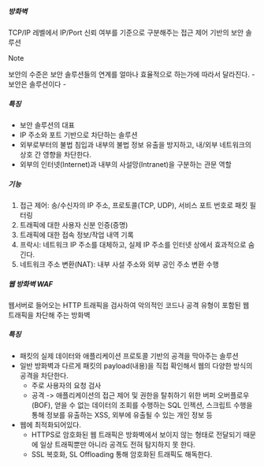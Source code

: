 ##### 방화벽
TCP/IP 레벨에서 IP/Port 신뢰 여부를 기준으로 구분해주는 접근 제어 기반의 보안 솔루션
> [!NOTE]
> 보안의 수준은 보안 솔루션들의 연계를 얼마나 효율적으로 하는가에 따라서 달라진다. - 보안은 솔루션이다 -

##### 특징
- 보안 솔루션의 대표
- IP 주소와 포트 기반으로 차단하는 솔루션
- 외부로부터의 불법 침입과 내부의 불법 정보 유출을 방지하고, 내/외부 네트워크의 상호 간 영향을 차단한다.
- 외부의 인터넷(Internet)과 내부의 사설망(Intranet)을 구분하는 관문 역할

##### 기능
1. 접근 제어: 송/수신자의 IP 주소, 프로토콜(TCP, UDP), 서비스 포트 번호로 패킷 필터링
2. 트래픽에 대한 사용자 신분 인증(증명)
3. 트래픽에 대한 접속 정보/작업 내역 기록
4. 프락시: 네트워크 IP 주소를 대체하고, 실제 IP 주소를 인터넷 상에서 효과적으로 숨긴다.
5. 네트워크 주소 변환(NAT): 내부 사설 주소와 외부 공인 주소 변환 수행

##### 웹 방화벽 WAF
웹서버로 들어오는 HTTP 트래픽을 검사하여 악의적인 코드나 공격 유형이 포함된 웹 트래픽을 차단해 주는 방화벽

##### 특징
- 패킷의 실제 데이터와 애플리케이션 프로토콜 기반의 공격을 막아주는 솔루션
- 일반 방화벽과 다르게 패킷의 payload(내용)을 직접 확인해서 웹의 다양한 방식의 공격을 차단한다.
    - 주로 사용자의 요청 검사
    - 공격 -> 애플리케이션의 접근 제어 및 권한을 탈취하기 위한 버퍼 오버플로우(BOF), 얻을 수 없는 데이터의 조회를 수행하는 SQL 인젝션, 스크립트 수행을 통해 정보를 유출하는 XSS, 외부에 유출될 수 있는 개인 정보 등
- 웹에 최적화되어있다.
    - HTTPS로 암호화된 웹 트래픽은 방화벽에서 보이지 않는 형태로 전달되기 때문에 일상 트래픽뿐만 아니라 공격도 전혀 탐지하지 못 한다.
    - SSL 복호화, SL Offloading 통해 암호화된 트래픽도 해독한다.